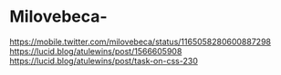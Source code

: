 # Milovebeca-
https://mobile.twitter.com/milovebeca/status/1165058280600887298
https://lucid.blog/atulewins/post/1566605908
https://lucid.blog/atulewins/post/task-on-css-230
